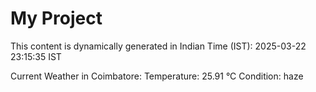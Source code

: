# My Project

This content is dynamically generated in Indian Time (IST): 2025-03-22 23:15:35 IST


Current Weather in Coimbatore:
Temperature: 25.91 °C
Condition: haze
